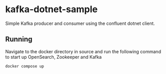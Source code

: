 # kafka-dotnet-sample
Simple Kafka producer and consumer using the confluent dotnet client.

## Running

Navigate to the docker directory in source and run the following command to start up OpenSearch, Zookeeper and Kafka

```bash
docker compose up
```

